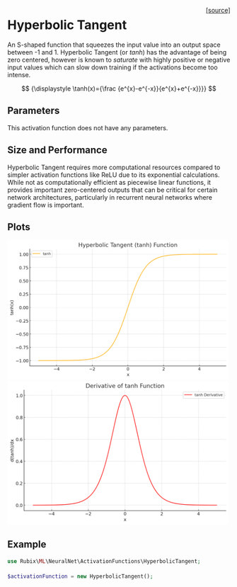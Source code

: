 <span style="float:right;"><a href="https://github.com/RubixML/ML/blob/master/src/NeuralNet/ActivationFunctions/HyperbolicTangent.php">[source]</a></span>

# Hyperbolic Tangent
An S-shaped function that squeezes the input value into an output space between -1 and 1. Hyperbolic Tangent (or *tanh*) has the advantage of being zero centered, however is known to *saturate* with highly positive or negative input values which can slow down training if the activations become too intense.

$$
{\displaystyle \tanh(x)={\frac {e^{x}-e^{-x}}{e^{x}+e^{-x}}}}
$$

## Parameters
This activation function does not have any parameters.

## Size and Performance
Hyperbolic Tangent requires more computational resources compared to simpler activation functions like ReLU due to its exponential calculations. While not as computationally efficient as piecewise linear functions, it provides important zero-centered outputs that can be critical for certain network architectures, particularly in recurrent neural networks where gradient flow is important.

## Plots
<img src="../../images/activation-functions/hyperbolic-tangent.png" alt="Hyperbolic Tangent Function" width="500" height="auto">

<img src="../../images/activation-functions/hyperbolic-tangent-derivative.png" alt="Hyperbolic Tangent Derivative" width="500" height="auto">

## Example
```php
use Rubix\ML\NeuralNet\ActivationFunctions\HyperbolicTangent;

$activationFunction = new HyperbolicTangent();
```
